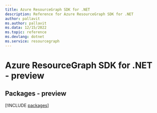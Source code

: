 ```yaml
---
title: Azure ResourceGraph SDK for .NET
description: Reference for Azure ResourceGraph SDK for .NET
author: pallavit
ms.author: pallavit
ms.data: 12/15/2022
ms.topic: reference
ms.devlang: dotnet
ms.service: resourcegraph
---
```

# Azure ResourceGraph SDK for .NET - preview
## Packages - preview
[!INCLUDE [packages](resourcegraph-index.md)]